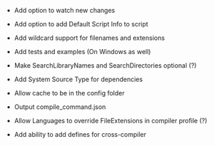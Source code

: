 - Add option to watch new changes
- Add option to add Default Script Info to script
- Add wildcard support for filenames and extensions

- Add tests and examples (On Windows as well)
- Make SearchLibraryNames and SearchDirectories optional (?)
- Add System Source Type for dependencies
- Allow cache to be in the config folder
- Output compile_command.json
- Allow Languages to override FileExtensions in compiler profile (?)
- Add ability to add defines for cross-compiler

